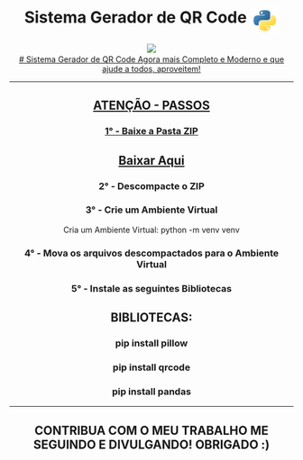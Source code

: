 </div>
<div align="center">

  <h1> Sistema Gerador de QR Code <a href="#"> <img align="top" alt="And@-Software" height="45em" width="50" src="https://raw.githubusercontent.com/devicons/devicon/master/icons/python/python-original.svg"> </a></h1>
</div>

<div align="center">
  <div align="center">
  <a href="https://www.youtube.com/watch?v=zgDgck16w80&t=47s">
  <img src="https://v1.padlet.pics/1/image.webp?t=c_limit%2Cdpr_1%2Ch_451%2Cw_516&url=https%3A%2F%2Fpadlet-uploads.storage.googleapis.com%2F1285543771%2F6468fd4e06274cce85e7863bf4eed61f%2Fgithub3.png"/>
   <br>
</div>

<div align="center">
# Sistema Gerador de QR Code
Agora mais Completo e Moderno
e que ajude a todos, aproveitem!
</div>

----------------------------
ATENÇÃO - PASSOS
----------------------------  
</div>
<div align="center">
  <a href="https://github.com/andrebr45/Youtube/archive/refs/heads/main.zip">
  <h3>1° - Baixe a Pasta ZIP </h3>
  <h2>Baixar Aqui </a></h2>
</div>
<div align="center">
<h3>2° - Descompacte o ZIP </h3>

<h3>3° - Crie um Ambiente Virtual </h3>
<p>Cria um Ambiente Virtual: python -m venv venv</p>

<h3>4° - Mova os arquivos descompactados para o Ambiente Virtual </h3>
  
<h3>5° - Instale as seguintes Bibliotecas </h3>
    

BIBLIOTECAS:
---------------------
    
<h3> pip install pillow </h3>
<h3> pip install qrcode </h3>
<h3> pip install pandas </h3>
 
---------------------------
CONTRIBUA COM O MEU TRABALHO
ME SEGUINDO E DIVULGANDO!
OBRIGADO :)
----------------------------
</div>
